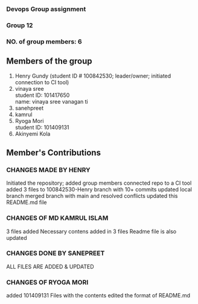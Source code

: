 ### Devops Group assignment
### Group 12


### NO. of group members: 6

## Members of the group
 1. Henry Gundy (student ID # 100842530; leader/owner; initiated connection to CI tool)  
 2. vinaya sree  
    student ID: 101417650  
    name: vinaya sree vanagan ti
 3. sanehpreet  
 4. kamrul  
 5. Ryoga Mori  
    student ID: 101409131 
 6. Akinyemi Kola 

## Member's Contributions 
### CHANGES MADE BY HENRY
Initiated the repository;
added group members
connected repo to a CI tool
added 3 files to 100842530-Henry branch with 10+ commits
updated local branch
merged branch with main and resolved conflicts
updated this README.md file
### CHANGES OF MD KAMRUL ISLAM
 3 files added
 Necessary contens added in 3 files
 Readme file is also updated  
### CHANGES DONE BY SANEPREET
ALL FILES ARE ADDED & UPDATED
### CHANGES OF RYOGA MORI  
added 101409131 Files with the contents
edited the format of README.md
